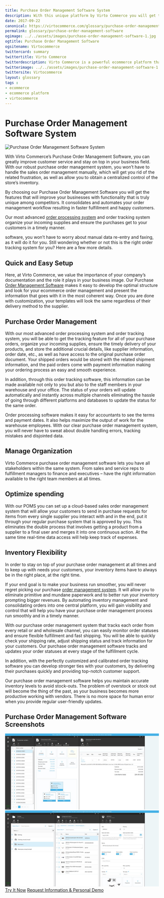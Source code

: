 ```yaml
--- 
title: Purchase Order Management Software System
description: With this unique platform by Virto Commerce you will get the features that will improve your businesses with functionality that is truly unique among competitors. Learn more about advantages of using our Purchase Order Management Software in this article.
date: 2017-09-22
canonical: https://virtocommerce.com/glossary/purchase-order-management-software
permalink: glossary/purchase-order-management-software
ogimage: ../../assets/images/purchase-order-management-software-1.jpg
ogtitle: Purchase Order Management Software
ogsitename: Virtocommerce
twittercard: summary
twittertitle: Virto Commerce
twitterdescription: Virto Commerce is a powerful ecommerce platform that includes everything you need to create an online store and sell online. Try it free with Free Community License
twitterimage: ../../assets/images/purchase-order-management-software-1.jpg
twittersite: Virtocommerce
layout: glossary
tags : 
- ecommerce
- ecommerce platform
- virtocommerce 
---
```

<div class="business-cnt">
    <div class="head __cart">
        <h1>Purchase Order Management Software System</h1>
    </div>
    <img alt="Purchase Order Management Software System" src="assets/images/purchase-order-management-software-1.jpg" />
    <p class="text">With Virto Commerce’s Purchase Order Management Software, you can greatly improve customer service and stay on top in your business field. With our robust purchase order management system, you won’t have to handle the sales order management manually, which will get you rid of the related frustration, as well as allow you to obtain a centralized control of the store’s inventory. </p>
    <p class="text">By choosing our Purchase Order Management Software you will get the features that will improve your businesses with functionality that is truly unique among competitors. It consolidates and automates your order management workflow resulting in faster fulfillment and happy customers. </p>
    <p class="text">Our most advanced <a href="{{ '/glossary/order-processing-software' | absolute_url }}"> order processing system</a> and order tracking system organize your incoming supplies and ensure the purchases get to your customers in a timely manner.</p>
    <p class="text"With this unique order processing <a href="{{ 'https://virtocommerce.com/b2b-ecommerce-platform' | absolute_url }}">software</a>, you won’t have to worry about manual data re-entry and faxing, as it will do it for you. Still wondering whether or not this is the right order tracking system for you? Here are a few more details.</p>
    <h2><strong>Quick and Easy Setup</strong></h2>
    <p class="text">Here, at Virto Commerce, we value the importance of your company’s documentation and the role it plays in your business image. Our Purchase <a href="{{ 'https://virtocommerce.com/order-management-software' | absolute_url }}">Order Management Software</a> makes it easy to develop the optimal structure and look for your ecommerce order management and present the information that goes with it in the most coherent way. Once you are done with customization, your templates will look the same regardless of their delivery method to the supplier.</p>  
    <h2><strong>Purchase Order Management</strong></h2>
    <p class="text">With our most advanced order processing system and order tracking system, you will be able to get the tracking feature for all of your purchase orders, organize your incoming supplies, ensure the timely delivery of your products, and store the additional crucial details, like supplier information, order date, etc., as well as have access to the original purchase order document. Your shipped orders would be stored with the related shipment information, and the paid orders come with payment information making your ordering process an easy and smooth experience.</p>
    <p class="text">In addition, through this order tracking software, this information can be made available not only to you but also to the staff members in your warehouse and your office. The status of your orders will update automatically and instantly across multiple channels eliminating the hassle of going through different platforms and databases to update the status for the same order.</p>
    <p class="text">Order processing software makes it easy for accountants to see the terms and payment dates. It also helps maximize the output of work for the warehouse employees. With our clear purchase order management system, you will never have to sweat about double handling errors, tracking mistakes and disjointed data.</p>
    <h2><strong>Manage Organization</strong></h2>
    <p class="text">Virto Commerce purchase order management software lets you have all stakeholders within the same system. From sales and service reps to fulfillment managers to finance and executives – have the right information available to the right team members at all times.</p>
    <h2><strong>Optimize spending</strong></h2>
    <p class="text">With our POMS you can set up a cloud-based sales order management system that will allow your customers to send in purchase requests for items from every single supplier you interact with and in the end, put it through your regular purchase system that is approved by you. This eliminates the double process that involves getting a product from a supplier to a final user and merges it into one continuous action. At the same time real-time data access will help keep track of expenses.</p>
    <h2><strong>Inventory Flexibility</strong></h2>
    <p class="text">In order to stay on top of your purchase order management at all times and to keep up with needs your customers, your inventory items have to always be in the right place, at the right time.</p>
    <p class="text">If your end goal is to make your business run smoother, you will never regret picking our purchase <a href="{{ '/order-management-software' | absolute_url }}">order management system</a>. It will allow you to eliminate primitive and mundane paperwork and to better run your inventory prompting bigger revenues. By automating inventory management and consolidating orders into one central platform, you will gain visibility and control that will help you have your purchase order management process run smoothly and in a timely manner. </p>
    <p class="text">With our purchase order management system that tracks each order from every retail or and wholesale channel, you can easily monitor order statuses and ensure flexible fulfillment and fast shipping. You will be able to quickly check your shipping rate, adjust shipping status and track information for your customers. Our purchase order management software tracks and updates your order statuses at every stage of the fulfillment cycle.</p>
    <p class="text">In addition, with the perfectly customized and calibrated order tracking software you can develop stronger ties with your customers, by delivering their purchases quickly and providing top-notch customer support.</p>
    <p class="text">Our purchase order management software helps you maintain accurate inventory levels to avoid stock-outs. The problem of overstock or stock out will become the thing of the past, as your business becomes more productive working with vendors. There is no more space for human error when you provide regular user-friendly updates.</p>
    <h2>Purchase Order Management Software Screenshots</h2>
    <img alt="Purchase Order Management Software System" src="../assets/images/oms-poms-pim-screenshot.jpg" />
    <br>
    <img alt="Purchase Order Management Software System" src="../assets/images/oms-poms-pim-screenshot-1.jpg" />
    <div class="buttons">
        <a class="button fill" href="/try-now">Try It Now</a>
        <a class="button fill" href="/contact-us">Request Information & Personal Demo</a>
    </div>
</div>
